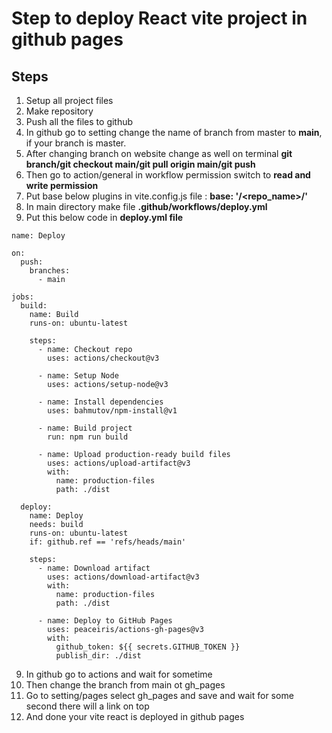 # Step to deploy React vite project in github pages

## Steps

1. Setup all project files
2. Make repository
3. Push all the files to github
4. In github go to setting change the name of branch from master to **main**, if your branch is master.
5. After changing branch on website change as well on terminal **git branch/git checkout main/git pull origin main/git push**
6. Then go to action/general in workflow permission switch to **read and write permission**
7. Put base below plugins in vite.config.js file : **base: '/<repo_name>/'**
8. In main directory make file **.github/workflows/deploy.yml**
9. Put this below code in **deploy.yml file**

```
name: Deploy

on:
  push:
    branches:
      - main

jobs:
  build:
    name: Build
    runs-on: ubuntu-latest

    steps:
      - name: Checkout repo
        uses: actions/checkout@v3

      - name: Setup Node
        uses: actions/setup-node@v3

      - name: Install dependencies
        uses: bahmutov/npm-install@v1

      - name: Build project
        run: npm run build

      - name: Upload production-ready build files
        uses: actions/upload-artifact@v3
        with:
          name: production-files
          path: ./dist

  deploy:
    name: Deploy
    needs: build
    runs-on: ubuntu-latest
    if: github.ref == 'refs/heads/main'

    steps:
      - name: Download artifact
        uses: actions/download-artifact@v3
        with:
          name: production-files
          path: ./dist

      - name: Deploy to GitHub Pages
        uses: peaceiris/actions-gh-pages@v3
        with:
          github_token: ${{ secrets.GITHUB_TOKEN }}
          publish_dir: ./dist

```

9. In github go to actions and wait for sometime
10. Then change the branch from main ot gh_pages
11. Go to setting/pages select gh_pages and save and wait for some second there will a link on top
12. And done your vite react is deployed in github pages

